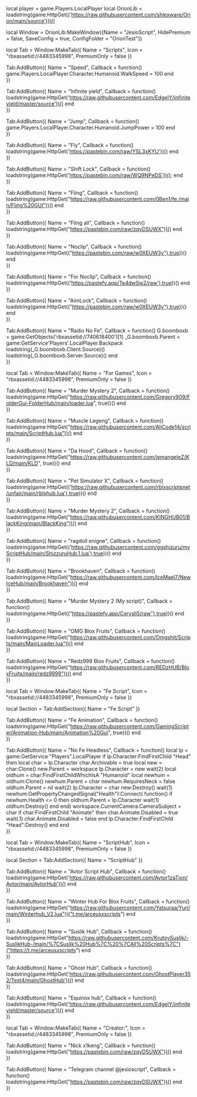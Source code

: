 local player = game.Players.LocalPlayer
local OrionLib = loadstring(game:HttpGet(('https://raw.githubusercontent.com/shlexware/Orion/main/source')))()

local Window = OrionLib:MakeWindow({Name = "JesioScript", HidePremium = false, SaveConfig = true, ConfigFolder = "OrionTest"})

local Tab = Window:MakeTab({
	Name = "Scripts",
	Icon = "rbxassetid://4483345998",
	PremiumOnly = false
})

Tab:AddButton({
	Name = "Speed",
	Callback = function()
game.Players.LocalPlayer.Character.Humanoid.WalkSpeed = 100
  	end    
})

Tab:AddButton({
	Name = "Infinite yield",
	Callback = function()
loadstring(game:HttpGet('https://raw.githubusercontent.com/EdgeIY/infiniteyield/master/source'))()
  	end    
})

Tab:AddButton({
	Name = "Jump",
	Callback = function()
game.Players.LocalPlayer.Character.Humanoid.JumpPower = 100
  	end    
})

Tab:AddButton({
	Name = "Fly",
	Callback = function()
loadstring(game:HttpGet('https://pastebin.com/raw/YSL3xKYU'))()
  	end    
})

Tab:AddButton({
	Name = "Shift Lock",
	Callback = function()
loadstring(game:HttpGet('https://pastebin.com/raw/WQ9NPeDS'))();
  	end    
})

Tab:AddButton({
	Name = "Fling",
	Callback = function()
loadstring(game:HttpGet("https://raw.githubusercontent.com/0Ben1/fe./main/Fling%20GUI"))()
  	end    
})

Tab:AddButton({
	Name = "Fling all",
	Callback = function()
loadstring(game:HttpGet("https://pastebin.com/raw/zqyDSUWX"))()
  	end    
})

Tab:AddButton({
	Name = "Noclip",
	Callback = function()
loadstring(game:HttpGet(("https://pastebin.com/raw/w0XEUW3y"),true))()
  	end    
})

Tab:AddButton({
	Name = "For Noclip",
	Callback = function()
loadstring(game:HttpGet(('https://pastefy.app/Te4dwSw2/raw'),true))()
  	end    
})

Tab:AddButton({
	Name = "AimLock",
	Callback = function()
loadstring(game:HttpGet(("https://pastebin.com/raw/w0XEUW3y"),true))()
  	end    
})


Tab:AddButton({
	Name = "Radio No Fe",
	Callback = function()
G.boomboxb = game:GetObjects('rbxassetid://740618400')[1]
_G.boomboxb.Parent = game:GetService'Players'.LocalPlayer.Backpack
loadstring(_G.boomboxb.Client.Source)() 
loadstring(_G.boomboxb.Server.Source)()
	end    
})



local Tab = Window:MakeTab({
	Name = "For Games",
	Icon = "rbxassetid://4483345998",
	PremiumOnly = false
})

Tab:AddButton({
	Name = "Murder Mystery 2",
	Callback = function()
loadstring(game:HttpGet("https://raw.githubusercontent.com/Gregory909/FolderGui-FolderHub/main/loader.lua", true))()
  	end    
})

Tab:AddButton({
	Name = "Muscle Legeng",
	Callback = function()
loadstring(game:HttpGet("https://raw.githubusercontent.com/AliCode14/scripts/main/ScriptHub.lua"))()
  	end    
})

Tab:AddButton({
	Name = "Da Hood",
	Callback = function()
loadstring(game:HttpGet("https://raw.githubusercontent.com/jemangeleZ/KLD/main/KLD", true))()
  	end    
})

Tab:AddButton({
	Name = "Pet Simulator X",
	Callback = function()
loadstring(game:HttpGet(('https://raw.githubusercontent.com/rblxscriptsnet/unfair/main/rblxhub.lua'),true))()
  	end    
})

Tab:AddButton({
	Name = "Murder Mystery 2",
	Callback = function()
loadstring(game:HttpGet("https://raw.githubusercontent.com/KINGHUB01/BlackKing/main/BlackKing"))()
  	end    
})

Tab:AddButton({
	Name = "ragdoll enigne",
	Callback = function()
loadstring(game:HttpGet(('https://raw.githubusercontent.com/ggshizuru/myScriptHub/main/ShizzuruHub.1.lua'),true))()
  	end    
})

Tab:AddButton({
	Name = "Brookhaven",
	Callback = function()
loadstring(game:HttpGet("https://raw.githubusercontent.com/IceMael7/NewIceHub/main/Brookhaven"))()
  	end    
})

Tab:AddButton({
	Name = "Murder Mystery 2 (My script)",
	Callback = function()
loadstring(game:HttpGet(("https://pastefy.app/CxrysIi5/raw"),true))()
  	end    
})

Tab:AddButton({
	Name = "OMG Blox Fruits",
	Callback = function()
loadstring(game:HttpGet("https://raw.githubusercontent.com/Omgshit/Scripts/main/MainLoader.lua"))()
  	end    
})

Tab:AddButton({
	Name = "Redz999 Blox Fruits",
	Callback = function()
loadstring(game:HttpGet("https://raw.githubusercontent.com/REDzHUB/BloxFruits/main/redz9999"))()
  	end    
})
   

local Tab = Window:MakeTab({
	Name = "Fe Script",
	Icon = "rbxassetid://4483345998",
	PremiumOnly = false
})

local Section = Tab:AddSection({
	Name = "Fe Script"
})

Tab:AddButton({
	Name = "Fe Animation",
	Callback = function()
loadstring(game:HttpGet("https://raw.githubusercontent.com/GamingScripter/Animation-Hub/main/Animation%20Gui", true))()
  	end    
})

Tab:AddButton({
	Name = "No Fe Headless",
	Callback = function()
		local lp = game:GetService "Players".LocalPlayer
		if lp.Character:FindFirstChild "Head" then
			local char = lp.Character
			char.Archivable = true
			local new = char:Clone()
			new.Parent = workspace
			lp.Character = new
			wait(2)
			local oldhum = char:FindFirstChildWhichIsA "Humanoid"
			local newhum = oldhum:Clone()
			newhum.Parent = char
			newhum.RequiresNeck = false
			oldhum.Parent = nil
			wait(2)
			lp.Character = char
			new:Destroy()
			wait(1)
			newhum:GetPropertyChangedSignal("Health"):Connect(
				function()
					if newhum.Health <= 0 then
						oldhum.Parent = lp.Character
						wait(1)
						oldhum:Destroy()
					end
				end)
			workspace.CurrentCamera.CameraSubject = char
			if char:FindFirstChild "Animate" then
				char.Animate.Disabled = true
				wait(.1)
				char.Animate.Disabled = false
			end
			lp.Character:FindFirstChild "Head":Destroy()
		end
  	end    
})

local Tab = Window:MakeTab({
	Name = "ScriptHub",
	Icon = "rbxassetid://4483345998",
	PremiumOnly = false
})

local Section = Tab:AddSection({
	Name = "ScriptHub"
})

Tab:AddButton({
	Name = "Avtor Script Hub",
	Callback = function()
loadstring(game:HttpGet('https://raw.githubusercontent.com/Avtor1zaTion/Avtor/main/AvtorHub'))()
  	end    
})

Tab:AddButton({
	Name = "Winter Hub For Blox Fruits",
	Callback = function()
loadstring(game:HttpGet("https://raw.githubusercontent.com/Yatsuraa/Yuri/main/Winterhub_V2.lua"))("t.me/arceusxscripts")
  	end    
})

Tab:AddButton({
	Name = "Suslik Hub",
	Callback = function()
loadstring(game:HttpGet"https://raw.githubusercontent.com/KrutoySuslik/-SuslikHub-/main/%7CSuslik%20Hub%7C%20%7CAll%20Scripts%7C")("https://t.me/arceusxscripts")
  	end    
})

Tab:AddButton({
	Name = "Ghost Hub",
	Callback = function()
loadstring(game:HttpGet('https://raw.githubusercontent.com/GhostPlayer352/Test4/main/GhostHub'))()
  	end    
})

Tab:AddButton({
	Name = "Equinox hub",
	Callback = function()
loadstring(game:HttpGet('https://raw.githubusercontent.com/EdgeIY/infiniteyield/master/source'))()
  	end    
})

local Tab = Window:MakeTab({
	Name = "Creator:",
	Icon = "rbxassetid://4483345998",
	PremiumOnly = false
})

Tab:AddButton({
	Name = "Nick x1keng",
	Callback = function()
loadstring(game:HttpGet("https://pastebin.com/raw/zqyDSUWX"))()
  	end    
})

Tab:AddButton({
	Name = "Telegram channel @jesioscript",
	Callback = function()
loadstring(game:HttpGet("https://pastebin.com/raw/zqyDSUWX"))()
  	end    
}) 
